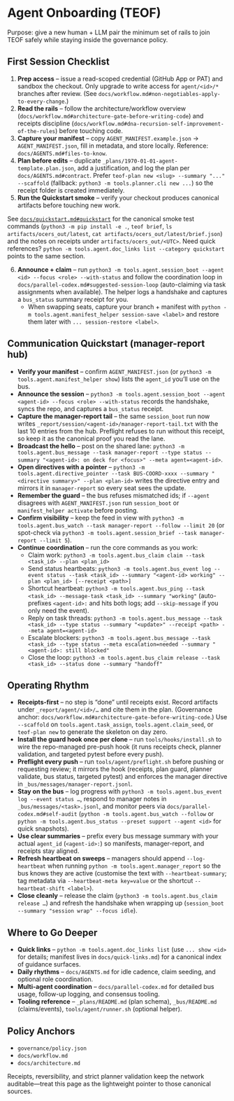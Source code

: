 # Agent Onboarding (TEOF)

Purpose: give a new human + LLM pair the minimum set of rails to join TEOF safely while staying inside the governance policy.

## First Session Checklist
1. **Prep access** – issue a read-scoped credential (GitHub App or PAT) and sandbox the checkout. Only upgrade to write access for `agent/<id>/*` branches after review. (See `docs/workflow.md#non-negotiables-apply-to-every-change`.)
2. **Read the rails** – follow the architecture/workflow overview (`docs/workflow.md#architecture-gate-before-writing-code`) and receipts discipline (`docs/workflow.md#dna-recursion-self-improvement-of-the-rules`) before touching code.
3. **Capture your manifest** – copy `AGENT_MANIFEST.example.json` → `AGENT_MANIFEST.json`, fill in metadata, and store locally. Reference: `docs/AGENTS.md#files-to-know`.
4. **Plan before edits** – duplicate `_plans/1970-01-01-agent-template.plan.json`, add a justification, and log the plan per `docs/AGENTS.md#contract`. Prefer `teof-plan new <slug> --summary "..." --scaffold` (fallback: `python3 -m tools.planner.cli new ...`) so the receipt folder is created immediately.
5. **Run the Quickstart smoke** – verify your checkout produces canonical artifacts before touching new work.
<!-- generated: quickstart snippet -->
See [`docs/quickstart.md#quickstart`](../docs/quickstart.md#quickstart) for the canonical smoke test commands (`python3 -m pip install -e .`, `teof brief`, `ls artifacts/ocers_out/latest`, `cat artifacts/ocers_out/latest/brief.json`) and the notes on receipts under `artifacts/ocers_out/<UTC>`. Need quick references? `python -m tools.agent.doc_links list --category quickstart` points to the same section.

6. **Announce + claim** – run `python3 -m tools.agent.session_boot --agent <id> --focus <role> --with-status` and follow the coordination loop in `docs/parallel-codex.md#suggested-session-loop` (auto-claiming via task assignments when available). The helper logs a handshake and captures a `bus_status` summary receipt for you.
   - When swapping seats, capture your branch + manifest with `python -m tools.agent.manifest_helper session-save <label>` and restore them later with `... session-restore <label>`.

## Communication Quickstart (manager-report hub)
- **Verify your manifest** – confirm `AGENT_MANIFEST.json` (or `python3 -m tools.agent.manifest_helper show`) lists the `agent_id` you’ll use on the bus.
- **Announce the session** – `python3 -m tools.agent.session_boot --agent <agent-id> --focus <role> --with-status` records the handshake, syncs the repo, and captures a `bus_status` receipt.
- **Capture the manager-report tail** – the same `session_boot` run now writes `_report/session/<agent-id>/manager-report-tail.txt` with the last 10 entries from the hub. Preflight refuses to run without this receipt, so keep it as the canonical proof you read the lane.
- **Broadcast the hello** – post on the shared lane: `python3 -m tools.agent.bus_message --task manager-report --type status --summary "<agent-id>: on deck for <focus>" --meta agent=<agent-id>`.
- **Open directives with a pointer** – `python3 -m tools.agent.directive_pointer --task BUS-COORD-xxxx --summary "<directive summary>" --plan <plan-id>` writes the directive entry and mirrors it in `manager-report` so every seat sees the update.
- **Remember the guard** – the bus refuses mismatched ids; if `--agent` disagrees with `AGENT_MANIFEST.json` run `session_boot` or `manifest_helper activate` before posting.
- **Confirm visibility** – keep the feed in view with `python3 -m tools.agent.bus_watch --task manager-report --follow --limit 20` (or spot-check via `python3 -m tools.agent.session_brief --task manager-report --limit 5`).
- **Continue coordination** – run the core commands as you work:
  - Claim work: `python3 -m tools.agent.bus_claim claim --task <task_id> --plan <plan_id>`
  - Send status heartbeats: `python3 -m tools.agent.bus_event log --event status --task <task_id> --summary "<agent-id> working" --plan <plan_id> [--receipt <path>]`
  - Shortcut heartbeat: `python3 -m tools.agent.bus_ping --task <task_id> --message-task <task_id> --summary "working"` (auto-prefixes `<agent-id>:` and hits both logs; add `--skip-message` if you only need the event).
  - Reply on task threads: `python3 -m tools.agent.bus_message --task <task_id> --type status --summary "<update>" --receipt <path> --meta agent=<agent-id>`
  - Escalate blockers: `python3 -m tools.agent.bus_message --task <task_id> --type status --meta escalation=needed --summary "<agent-id>: still blocked"`
  - Close the loop: `python3 -m tools.agent.bus_claim release --task <task_id> --status done --summary "handoff"`

## Operating Rhythm
- **Receipts-first** – no step is “done” until receipts exist. Record artifacts under `_report/agent/<id>/…` and cite them in the plan. (Governance anchor: `docs/workflow.md#architecture-gate-before-writing-code`.) Use `--scaffold` on `tools.agent.task_assign`, `tools.agent.claim_seed`, or `teof-plan new` to generate the skeleton on day zero.
- **Install the guard hook once per clone** – run `tools/hooks/install.sh` to wire the repo-managed pre-push hook (it runs receipts check, planner validation, and targeted pytest before every push).
- **Preflight every push** – run `tools/agent/preflight.sh` before pushing or requesting review; it mirrors the hook (receipts, plan guard, planner validate, bus status, targeted pytest) and enforces the manager directive in `_bus/messages/manager-report.jsonl`.
- **Stay on the bus** – log progress with `python3 -m tools.agent.bus_event log --event status …`, respond to manager notes in `_bus/messages/<task>.jsonl`, and monitor peers via `docs/parallel-codex.md#self-audit` (`python -m tools.agent.bus_watch --follow` or `python -m tools.agent.bus_status --preset support --agent <id>` for quick snapshots).
- **Use clear summaries** – prefix every bus message summary with your actual `agent_id` (`<agent-id>:`) so manifests, manager-report, and receipts stay aligned.
- **Refresh heartbeat on sweeps** – managers should append `--log-heartbeat` when running `python -m tools.agent.manager_report` so the bus knows they are active (customise the text with `--heartbeat-summary`; tag metadata via `--heartbeat-meta key=value` or the shortcut `--heartbeat-shift <label>`).
- **Close cleanly** – release the claim (`python3 -m tools.agent.bus_claim release …`) and refresh the handshake when wrapping up (`session_boot --summary "session wrap" --focus idle`).

## Where to Go Deeper
- **Quick links** – `python -m tools.agent.doc_links list` (use `... show <id>` for details; manifest lives in `docs/quick-links.md`) for a canonical index of guidance surfaces.
- **Daily rhythms** – `docs/AGENTS.md` for idle cadence, claim seeding, and optional role coordination.
- **Multi-agent coordination** – `docs/parallel-codex.md` for detailed bus usage, follow-up logging, and consensus tooling.
- **Tooling reference** – `_plans/README.md` (plan schema), `_bus/README.md` (claims/events), `tools/agent/runner.sh` (optional helper).

## Policy Anchors
- `governance/policy.json`
- `docs/workflow.md`
- `docs/architecture.md`

Receipts, reversibility, and strict planner validation keep the network auditable—treat this page as the lightweight pointer to those canonical sources.
